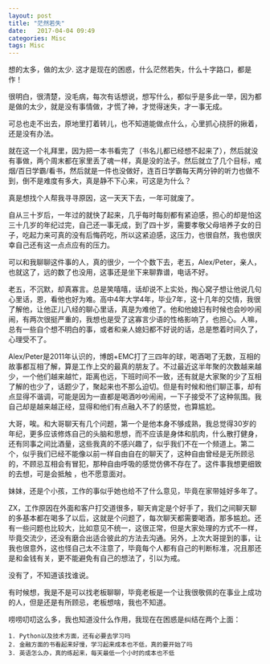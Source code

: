 ```yaml
---
layout: post
title: "茫然若失"
date:   2017-04-04 09:49
categories: Misc    
tags: Misc
---
```



想的太多，做的太少.
这才是现在的困惑，什么茫然若失，什么十字路口，都是作！

很明白，很清楚，没毛病，每次有话想说，想写什么，都似乎是多此一举，因为都是做的太少，就是没有事情做，才慌了神，才觉得迷失，才一事无成。

可总也走不出去，原地里打着转儿，也不知道能做点什么，心里抓心挠肝的揪着，还是没有办法。

就在这一个礼拜里，因为把一本书看完了（书名儿都已经想不起来了），然后就没有事做，两个周末都在家里丢了魂一样，真是没的法子。然后就立了几个目标，戒烟/百日学霸/看书，然后就是一件也没做好，连百日学霸每天两分钟的听力也做不到，倒不是难度有多大，真是静不下心来，可这是为什么？


真是想找个人帮我寻寻原因，这一天天下去，一年可就废了。

自从三十岁后，一年过的就快了起来，几乎每时每刻都有紧迫感，担心的却是怕这三十几岁的年纪过完，自己还一事无成，到了四十岁，需要孝敬父母培养子女的日子，吃起力来可真的没有后悔药吃，所以这紧迫感，这压力，也很自然，我也很庆幸自己还有这一点点应有的压力。

可以和我聊聊这件事的人，真的很少，一个个数下去，老五，Alex/Peter，亲人，也就这了，远的数了也没用，这事还是坐下来聊靠谱，电话不好。

老五，不沉默，却真寡言。总是笑嘻嘻，话却说不上实处，掏心窝子想让他说几句心里话，恩，看他也好为难。高中4年大学4年，毕业7年，这十几年的交情，我很了解他，让他正儿八经的聊心里话，真是为难他了。他和他媳妇有时候也会吵吵闹闹，有两次很挺严重的，我想也是受了这寡言少语的性格影响了，也担心。人嘛，总有一些自个想不明白的事，或者和亲人媳妇都不好说的话，总是憋着时间久了，心理受不了。

Alex/Peter是2011年认识的，博朗+EMC打了三四年的球，喝酒喝了无数，互相的故事都互相了解，算是工作上交的最真的朋友了。不过最近这半年聚的次数越来越少，一个他们越来越忙，距离也远，下班时间不一致，还有就是大家聚的少了互相了解的也少了，话题少了，聚起来也不那么迫切。但是有时候和他们聊正事，却有点显得不谐调，可能是因为一直都是喝酒吵吵闹闹，一下子接受不了这种氛围。我自己却是越来越正经，显得和他们有点融入不了的感觉，也算尴尬。

大哥，唉。和大哥聊天有几个问题，第一个是他本身不够成熟，我总觉得30岁的年纪，更多应该修炼自己的头脑和思想，而不应该是身体和肌肉，什么散打健身，还有同事之间比酒量，这些我真的不感兴趣了，似乎我们不在一个频道上。第二个，似乎我们已经不能像以前一样自由自在的聊天了，这种自由曾经是无所顾忌的，不顾忌互相会有冒犯，那种自由呼吸的感觉仿佛不存在了。这件事我想更细致的去想，可是会抵触
，也不愿意面对。

妹妹，还是个小孩，工作的事似乎她也给不了什么意见，毕竟在家带娃好多年了。

ZX，工作原因在外面和客户打交道很多，聊天肯定是个好手了，我们之间聊天聊的多基本都在喝多了以后，这就是个问题了，每次聊天都需要喝酒，那多尴尬。还有一些问题也比较大，比如意见不统一，这很正常，但是大家处理的方式不一样，毕竟交流少，还没有磨合出适合彼此的方法去沟通。另外，上次大哥提到的事，让我也很意外，这也怪自己太不注意了，毕竟每个人都有自己的判断标准，况且那还是和金钱有关，更不能避免有自己的想法了，引以为戒。

没有了，不知道该找谁说。

有时候想，我是不是可以找老板聊聊，毕竟老板是一个让我很敬佩的在事业上成功的人，但是还是有所顾忌，老板想啥，我也不知道。


唠唠叨叨这么多，我也知道没什么作用，我现在在困惑是纠结在两个上面：

    1. Python以及技术方面，还有必要去学习吗  
    2. 金融方面的书看起来好慢，学习起来成本也不低，真的要开始了吗  
    3. 英语怎么办，真的练起来，每天最低一个小时的成本也不低  

